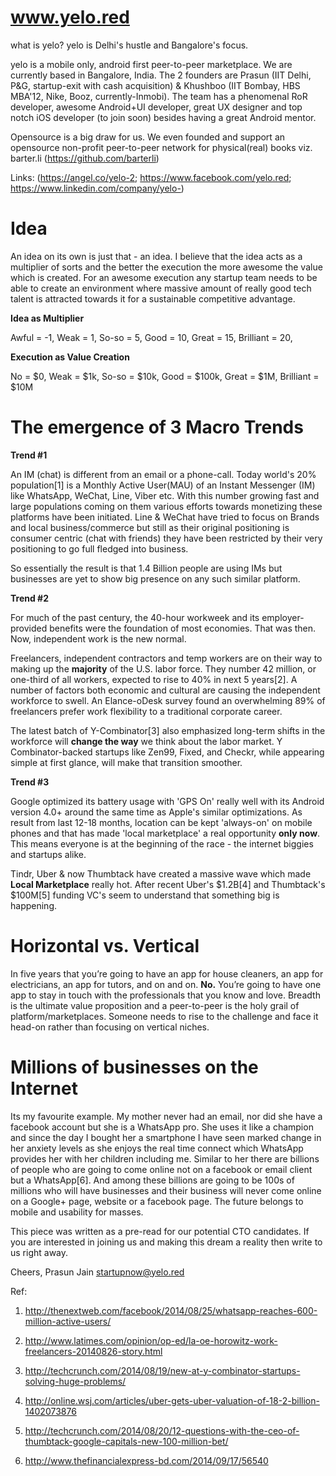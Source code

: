 www.yelo.red
============

what is yelo? yelo is Delhi's hustle and Bangalore's focus. 

yelo is a mobile only, android first peer-to-peer marketplace. We are currently based in Bangalore, India. The 2 founders are Prasun (IIT Delhi, P&G, startup-exit with cash acquisition) & Khushboo (IIT Bombay, HBS MBA'12, Nike, Booz, currently-Inmobi). The team has a phenomenal RoR developer, awesome Android+UI developer, great UX designer and top notch iOS developer (to join soon) besides having a great Android mentor.

Opensource is a big draw for us. We even founded and support an opensource non-profit peer-to-peer network for physical(real) books viz. barter.li (https://github.com/barterli)

Links: (https://angel.co/yelo-2; https://www.facebook.com/yelo.red; https://www.linkedin.com/company/yelo-)


Idea 
====

An idea on its own is just that - an idea. I believe that the idea acts as a multiplier of sorts and the better the execution the more awesome the value which is created. For an awesome execution any startup team needs to be able to create an environment where massive amount of really good tech talent is attracted towards it for a sustainable competitive advantage.

**Idea as Multiplier**

Awful = -1,
Weak = 1,
So-so = 5,
Good = 10,
Great = 15,
Brilliant = 20,

**Execution as Value Creation**

No = $0,
Weak = $1k,
So-so = $10k,
Good = $100k,
Great = $1M,
Brilliant = $10M


The emergence of 3 Macro Trends
===============================

**Trend #1**

An IM (chat) is different from an email or a phone-call. Today world's 20% population[1] is a Monthly Active User(MAU) of an Instant Messenger (IM) like WhatsApp, WeChat, Line, Viber etc. With this number growing fast and large populations coming on them various efforts towards monetizing these platforms have been initiated. Line & WeChat have tried to focus on Brands and local business/commerce but still as their original positioning is consumer centric (chat with friends) they have been restricted by their very positioning to go full fledged into business.

So essentially the result is that 1.4 Billion people are using IMs but businesses are yet to show big presence on any such similar platform.

**Trend #2**

For much of the past century, the 40-hour workweek and its employer-provided benefits were the foundation of most economies. That was then. Now, independent work is the new normal.

Freelancers, independent contractors and temp workers are on their way to making up the **majority** of the U.S. labor force. They number 42 million, or one-third of all workers, expected to rise to 40% in next 5 years[2]. A number of factors both economic and cultural are causing the independent workforce to swell. An Elance-oDesk survey found an overwhelming 89% of freelancers prefer work flexibility to a traditional corporate career. 

The latest batch of Y-Combinator[3] also emphasized long-term shifts in the workforce will **change the way** we think about the labor market. Y Combinator-backed startups like Zen99, Fixed, and Checkr, while appearing simple at first glance, will make that transition smoother.

**Trend #3**

Google optimized its battery usage with 'GPS On' really well with its Android version 4.0+ around the same time as Apple's similar optimizations. As result from last 12-18 months, location can be kept 'always-on' on mobile phones and that has made 'local marketplace' a real opportunity **only now**. This means everyone is at the beginning of the race - the internet biggies and startups alike. 

Tindr, Uber & now Thumbtack have created a massive wave which made **Local Marketplace** really hot. After recent Uber's $1.2B[4] and Thumbtack's $100M[5] funding VC's seem to understand that something big is happening.


Horizontal vs. Vertical
=======================

In five years that you’re going to have an app for house cleaners, an app for electricians, an app for tutors, and on and on. **No.** You’re going to have one app to stay in touch with the professionals that you know and love. Breadth is the ultimate value proposition and a peer-to-peer is the holy grail of platform/marketplaces. Someone needs to rise to the challenge and face it head-on rather than focusing on vertical niches.

Millions of businesses on the Internet
======================================

Its my favourite example. My mother never had an email, nor did she have a facebook account but she is a WhatsApp pro. She uses it like a champion and since the day I bought her a smartphone I have seen marked change in her anxiety levels as she enjoys the real time connect which WhatsApp provides her with her children including me. Similar to her there are billions of people who are going to come online not on a facebook or email client but a WhatsApp[6]. And among these billions are going to be 100s of millions who will have businesses and their business will never come online on a Google+ page, website or a facebook page. The future belongs to mobile and usability for masses.

This piece was written as a pre-read for our potential CTO candidates. If you are interested in joining us and making this dream a reality then write to us right away.

Cheers,
Prasun Jain
startupnow@yelo.red


Ref:

1) http://thenextweb.com/facebook/2014/08/25/whatsapp-reaches-600-million-active-users/

2) http://www.latimes.com/opinion/op-ed/la-oe-horowitz-work-freelancers-20140826-story.html

3) http://techcrunch.com/2014/08/19/new-at-y-combinator-startups-solving-huge-problems/

4) http://online.wsj.com/articles/uber-gets-uber-valuation-of-18-2-billion-1402073876

5) http://techcrunch.com/2014/08/20/12-questions-with-the-ceo-of-thumbtack-google-capitals-new-100-million-bet/

6) http://www.thefinancialexpress-bd.com/2014/09/17/56540
